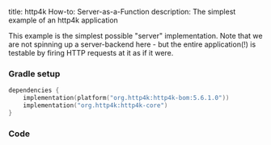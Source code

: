 title: http4k How-to: Server-as-a-Function
description: The simplest example of an http4k application 

This example is the simplest possible "server" implementation. Note that we are not spinning up a server-backend here - but the entire application(!) is testable by firing HTTP requests at it as if it were.

### Gradle setup

```kotlin
dependencies {
    implementation(platform("org.http4k:http4k-bom:5.6.1.0"))
    implementation("org.http4k:http4k-core")
}
```

### Code [<img class="octocat"/>](https://github.com/http4k/http4k/blob/master/src/docs/guide/howto/server_as_a_function/example.kt)

<script src="https://gist-it.appspot.com/https://github.com/http4k/http4k/blob/master/src/docs/guide/howto/server_as_a_function/example.kt"></script>
